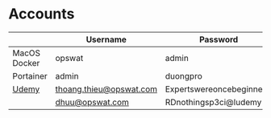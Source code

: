 # Accounts

|  | Username | Password |
| --- | --- | --- |
| MacOS Docker | opswat | admin |
| Portainer | admin | duongpro |
| [Udemy](https://opswatvietnam.udemy.com/organization/home/)  | thoang.thieu@opswat.com | Expertswereoncebeginners! |
|  | dhuu@opswat.com | RDnothingsp3ci@ludemy |